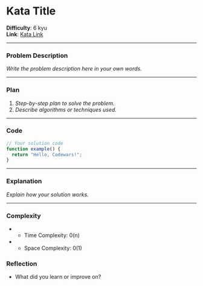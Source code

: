 # Kata Title

**Difficulty**: 6 kyu  
**Link**: [Kata Link](https://www.codewars.com/kata/example)

---

### Problem Description

_Write the problem description here in your own words._

---

### Plan

1. _Step-by-step plan to solve the problem._
2. _Describe algorithms or techniques used._

---

### Code

```javascript
// Your solution code
function example() {
  return "Hello, Codewars!";
}
```

---

### Explanation

_Explain how your solution works._

---

### Complexity

- - Time Complexity: 0(n)
- - Space Complexity: 0(1)

### Reflection

- What did you learn or improve on?
